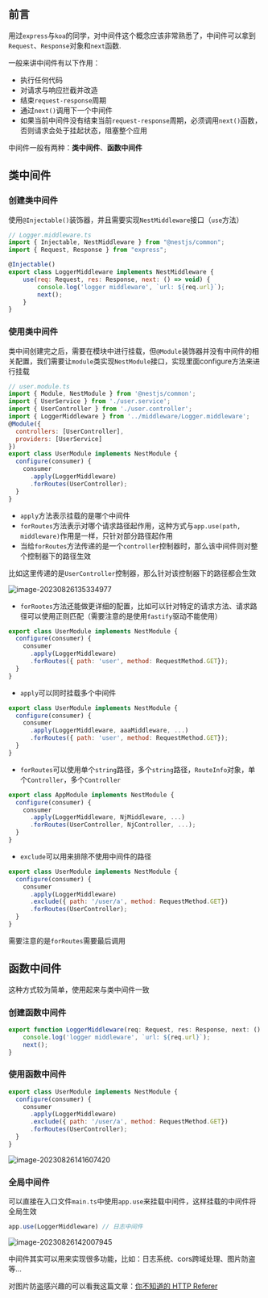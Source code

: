 ## 前言

用过`express`与`koa`的同学，对中间件这个概念应该非常熟悉了，中间件可以拿到`Request`、`Response`对象和`next`函数.

一般来讲中间件有以下作用：

- 执行任何代码
- 对请求与响应拦截并改造
- 结束`request-response`周期
- 通过`next()`调用下一个中间件
- 如果当前中间件没有结束当前`request-response`周期，必须调用`next()`函数，否则请求会处于挂起状态，阻塞整个应用

中间件一般有两种：**类中间件**、**函数中间件**

## 类中间件

### 创建类中间件

使用`@Injectable()`装饰器，并且需要实现`NestMiddleware`接口（`use`方法）

```js
// Logger.middleware.ts
import { Injectable, NestMiddleware } from "@nestjs/common";
import { Request, Response } from "express";

@Injectable()
export class LoggerMiddleware implements NestMiddleware {
    use(req: Request, res: Response, next: () => void) {
        console.log('logger middleware', `url: ${req.url}`);
        next();
    }
}
```

### 使用类中间件

类中间创建完之后，需要在模块中进行挂载，但`@Module`装饰器并没有中间件的相关配置，我们需要让`module`类实现`NestModule`接口，实现里面configure方法来进行挂载

```js
// user.module.ts
import { Module, NestModule } from '@nestjs/common';
import { UserService } from './user.service';
import { UserController } from './user.controller';
import { LoggerMiddleware } from '../middleware/Logger.middleware';
@Module({
  controllers: [UserController],
  providers: [UserService]
})
export class UserModule implements NestModule {
  configure(consumer) {
    consumer
      .apply(LoggerMiddleware)
      .forRoutes(UserController);
  }
}
```

- `apply`方法表示挂载的是哪个中间件
- `forRoutes`方法表示对哪个请求路径起作用，这种方式与`app.use(path, middleware)`作用是一样，只针对部分路径起作用
- 当给`forRoutes`方法传递的是一个`controller`控制器时，那么该中间件则对整个控制器下的路径生效

比如这里传递的是`UserController`控制器，那么针对该控制器下的路径都会生效

![image-20230826135334977](/Users/songyao/Desktop/songyao/fe-nanjiu/images/nest/6-1.png)

- `forRootes`方法还能做更详细的配置，比如可以针对特定的请求方法、请求路径可以使用正则匹配（需要注意的是使用`fastify`驱动不能使用）

```js
export class UserModule implements NestModule {
  configure(consumer) {
    consumer
      .apply(LoggerMiddleware)
      .forRoutes({ path: 'user', method: RequestMethod.GET});
  }
}
```

- `apply`可以同时挂载多个中间件

```js
export class UserModule implements NestModule {
  configure(consumer) {
    consumer
      .apply(LoggerMiddleware, aaaMiddleware, ...)
      .forRoutes({ path: 'user', method: RequestMethod.GET});
  }
}
```

- `forRoutes`可以使用单个`string`路径，多个`string`路径，`RouteInfo`对象，单个`Controller`，多个`Controller`

```js
export class AppModule implements NestModule {
  configure(consumer) {
    consumer
      .apply(LoggerMiddleware, NjMiddleware, ...)
      .forRoutes(UserController, NjController, ...);
  }
}
```

- `exclude`可以用来排除不使用中间件的路径

```js
export class UserModule implements NestModule {
  configure(consumer) {
    consumer
      .apply(LoggerMiddleware)
      .exclude({ path: '/user/a', method: RequestMethod.GET})
      .forRoutes(UserController);
  }
}
```

需要注意的是`forRoutes`需要最后调用

## 函数中间件

这种方式较为简单，使用起来与类中间件一致

### 创建函数中间件

```js
export function LoggerMiddleware(req: Request, res: Response, next: () => void) {
    console.log('logger middleware', `url: ${req.url}`);
    next();
}
```

### 使用函数中间件

```js
export class UserModule implements NestModule {
  configure(consumer) {
    consumer
      .apply(LoggerMiddleware)
      .exclude({ path: '/user/a', method: RequestMethod.GET})
      .forRoutes(UserController);
  }
}
```

![image-20230826141607420](/Users/songyao/Desktop/songyao/fe-nanjiu/images/nest/6-2.png)

### 全局中间件

可以直接在入口文件`main.ts`中使用`app.use`来挂载中间件，这样挂载的中间件将全局生效

```js
app.use(LoggerMiddleware) // 日志中间件
```

![image-20230826142007945](/Users/songyao/Desktop/songyao/fe-nanjiu/images/nest/6-3.png)

中间件其实可以用来实现很多功能，比如：日志系统、cors跨域处理、图片防盗等...

对图片防盗感兴趣的可以看我这篇文章：[你不知道的 HTTP Referer](https://juejin.cn/post/7260148000907001913)